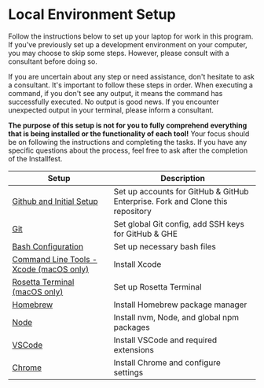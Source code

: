 # Local Environment Setup

Follow the instructions below to set up your laptop for work in this program. If you've previously set up a development environment on your computer, you may choose to skip some steps. However, please consult with a consultant before doing so.

If you are uncertain about any step or need assistance, don't hesitate to ask a consultant. It's important to follow these steps in order. When executing a command, if you don't see any output, it means the command has successfully executed. No output is good news. If you encounter unexpected output in your terminal, please inform a consultant.

**The purpose of this setup is not for you to fully comprehend everything that is being installed or the functionality of each tool!** Your focus should be on following the instructions and completing the tasks. If you have any specific questions about the process, feel free to ask after the completion of the Installfest.


Setup | Description
--- | ---
[Github and Initial Setup](github.md) | Set up accounts for GitHub & GitHub Enterprise. Fork and Clone this repository
[Git](git.md) | Set global Git config, add SSH keys for GitHub & GHE
[Bash Configuration](bash.md) | Set up necessary bash files
[Command Line Tools - Xcode (macOS only)](command_line_tools.md) | Install Xcode
[Rosetta Terminal (macOS only)](rosetta_terminal.md) | Set up Rosetta Terminal
[Homebrew](homebrew.md) | Install Homebrew package manager
[Node](node.md) | Install nvm, Node, and global npm packages
[VSCode](vscode.md) | Install VSCode and required extensions
[Chrome](chrome.md) | Install Chrome and configure settings
